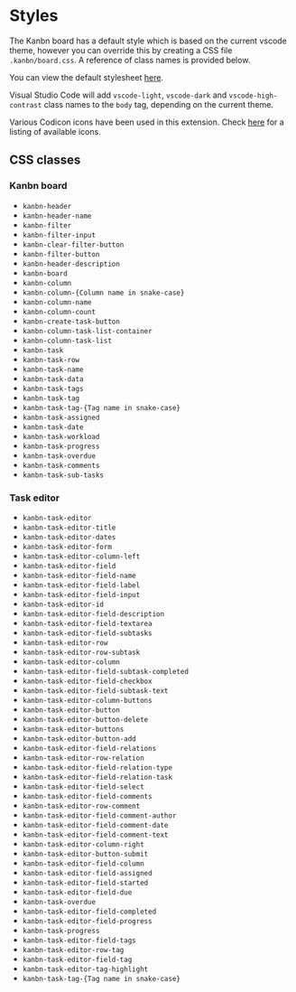 # Styles

The Kanbn board has a default style which is based on the current vscode theme, however you can override this by creating a CSS file `.kanbn/board.css`. A reference of class names is provided below.

You can view the default stylesheet [here](https://github.com/basementuniverse/vscode-kanbn/blob/main/src/index.css).

Visual Studio Code will add `vscode-light`, `vscode-dark` and `vscode-high-contrast` class names to the `body` tag, depending on the current theme.

Various Codicon icons have been used in this extension. Check [here](https://code.visualstudio.com/api/references/icons-in-labels) for a listing of available icons.

## CSS classes

### Kanbn board

- `kanbn-header`
- `kanbn-header-name`
- `kanbn-filter`
- `kanbn-filter-input`
- `kanbn-clear-filter-button`
- `kanbn-filter-button`
- `kanbn-header-description`
- `kanbn-board`
- `kanbn-column`
- `kanbn-column-{Column name in snake-case}`
- `kanbn-column-name`
- `kanbn-column-count`
- `kanbn-create-task-button`
- `kanbn-column-task-list-container`
- `kanbn-column-task-list`
- `kanbn-task`
- `kanbn-task-row`
- `kanbn-task-name`
- `kanbn-task-data`
- `kanbn-task-tags`
- `kanbn-task-tag`
- `kanbn-task-tag-{Tag name in snake-case}`
- `kanbn-task-assigned`
- `kanbn-task-date`
- `kanbn-task-workload`
- `kanbn-task-progress`
- `kanbn-task-overdue`
- `kanbn-task-comments`
- `kanbn-task-sub-tasks`

### Task editor

- `kanbn-task-editor`
- `kanbn-task-editor-title`
- `kanbn-task-editor-dates`
- `kanbn-task-editor-form`
- `kanbn-task-editor-column-left`
- `kanbn-task-editor-field`
- `kanbn-task-editor-field-name`
- `kanbn-task-editor-field-label`
- `kanbn-task-editor-field-input`
- `kanbn-task-editor-id`
- `kanbn-task-editor-field-description`
- `kanbn-task-editor-field-textarea`
- `kanbn-task-editor-field-subtasks`
- `kanbn-task-editor-row`
- `kanbn-task-editor-row-subtask`
- `kanbn-task-editor-column`
- `kanbn-task-editor-field-subtask-completed`
- `kanbn-task-editor-field-checkbox`
- `kanbn-task-editor-field-subtask-text`
- `kanbn-task-editor-column-buttons`
- `kanbn-task-editor-button`
- `kanbn-task-editor-button-delete`
- `kanbn-task-editor-buttons`
- `kanbn-task-editor-button-add`
- `kanbn-task-editor-field-relations`
- `kanbn-task-editor-row-relation`
- `kanbn-task-editor-field-relation-type`
- `kanbn-task-editor-field-relation-task`
- `kanbn-task-editor-field-select`
- `kanbn-task-editor-field-comments`
- `kanbn-task-editor-row-comment`
- `kanbn-task-editor-field-comment-author`
- `kanbn-task-editor-field-comment-date`
- `kanbn-task-editor-field-comment-text`
- `kanbn-task-editor-column-right`
- `kanbn-task-editor-button-submit`
- `kanbn-task-editor-field-column`
- `kanbn-task-editor-field-assigned`
- `kanbn-task-editor-field-started`
- `kanbn-task-editor-field-due`
- `kanbn-task-overdue`
- `kanbn-task-editor-field-completed`
- `kanbn-task-editor-field-progress`
- `kanbn-task-progress`
- `kanbn-task-editor-field-tags`
- `kanbn-task-editor-row-tag`
- `kanbn-task-editor-field-tag`
- `kanbn-task-editor-tag-highlight`
- `kanbn-task-tag-{Tag name in snake-case}`
